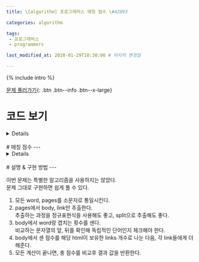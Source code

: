 ```yaml
---
title: \[algorithm] 프로그래머스 매칭 점수 \#42893

categories: algorithm

tags:  
 - 프로그래머스
 - programmers

last_modified_at: 2020-01-29T10:30:06 # 마지막 변경일

---
```


{% include intro %}

[문제 풀러가기](https://programmers.co.kr/learn/courses/30/lessons/42893){: .btn .btn--info .btn--x-large}

# 코드 보기

<details>
<div markdown="1">

```python
import re

compare = lambda l, word : ''.join(l) == word # 리스트, 문자열 비교

def score(body, word):

    answer = 0 # 정답
    check = re.compile("[a-z]") # 정규 표현식
    
    # 1 ~ 마지막에서 하나 앞까지
    for idx in range(1, len(body) - len(word)):
        
        # 문자의 앞, 뒤 체크
        if check.match(body[idx - 1]) or check.match(body[idx + len(word)]):
            continue
        if compare(body[idx:idx + len(word)], word): # 문자열 비교
            answer += 1
        
    return answer
        
def solution(word, pages):
    answer = 0
    
    info = {} # 원하는 정보만 추출
    word = word.lower() # 소문자 통일
    
    for idx, page in enumerate(pages): # 기본 점수 계산
        page = page.lower() # 소문자 통일
        
        url = page.split('<meta property="og:url" content="')[1].split("\"")[0] # html url
        body = ' ' + page.split("<body>")[1].split("</body>")[0] + ' ' # html body
        
        tmp = {}
        tmp['idx'] = idx
        tmp['score'] = score(list(body), word) # 기본 점수
        tmp['links'] = [ link.split("\"")[0] for link in body.split('<a href="')[1::] ]
        tmp['link_score'] = 0
        info[url] = tmp
        
        
    result = []
    for key in info: # link 점수 계산
        data = info[key]
        for link in data['links']:
            tmp = info.get(link, None)
            if tmp:
                tmp['link_score'] += data['score'] / len(data['links'])
                
    for key in info: # score + link_score
        data = info[key]
        result.append([data['score'] + data['link_score'], -data['idx']])
        
    result.sort()
    return -result[-1][1]
```
</div>
</details>

<br>
# 매칭 점수
---

<details>
<div markdown="1">

## 문제 설명

프렌즈 대학교 조교였던 제이지는 허드렛일만 시키는 네오 학과장님의 마수에서 벗어나, 카카오에 입사하게 되었다.  
평소에 관심있어하던 검색에 마침 결원이 발생하여, 검색개발팀에 편입될 수 있었고, 대망의 첫 프로젝트를 맡게 되었다.  
그 프로젝트는 검색어에 가장 잘 맞는 웹페이지를 보여주기 위해 아래와 같은 규칙으로 검색어에 대한 웹페이지의 매칭점수를 계산 하는 것이었다.

-   한 웹페이지에 대해서 기본점수, 외부 링크 수, 링크점수, 그리고 매칭점수를 구할 수 있다.
-   한 웹페이지의 기본점수는 해당 웹페이지의 텍스트 중, 검색어가 등장하는 횟수이다. (대소문자 무시)
-   한 웹페이지의 외부 링크 수는 해당 웹페이지에서 다른 외부 페이지로 연결된 링크의 개수이다.
-   한 웹페이지의 링크점수는 해당 웹페이지로 링크가 걸린 다른 웹페이지의 기본점수 ÷ 외부 링크 수의 총합이다.
-   한 웹페이지의 매칭점수는 기본점수와 링크점수의 합으로 계산한다.

예를 들어, 다음과 같이 A, B, C 세 개의 웹페이지가 있고, 검색어가 hi라고 하자.

![page_rank1.png](https://grepp-programmers.s3.amazonaws.com/files/production/48a36ec7fa/243a621b-f823-4ccd-99f1-2d8d3e14050d.jpg)

이때 A 웹페이지의 매칭점수는 다음과 같이 계산할 수 있다.

-   기본 점수는 각 웹페이지에서 hi가 등장한 횟수이다.
    -   A,B,C 웹페이지의 기본점수는 각각 1점, 4점, 9점이다.
-   외부 링크수는 다른 웹페이지로 링크가 걸린 개수이다.
    -   A,B,C 웹페이지의 외부 링크 수는 각각 1점, 2점, 3점이다.  
        
-   A 웹페이지로 링크가 걸린 페이지는 B와 C가 있다.
    -   A 웹페이지의 링크점수는 B의 링크점수 2점(4 ÷ 2)과 C의 링크점수 3점(9 ÷ 3)을 더한 5점이 된다.  
        
-   그러므로, A 웹페이지의 매칭점수는 기본점수 1점 + 링크점수 5점 = 6점이 된다.

검색어 word와 웹페이지의 HTML 목록인 pages가 주어졌을 때, 매칭점수가 가장 높은 웹페이지의 index를 구하라. 만약 그런 웹페이지가 여러 개라면 그중 번호가 가장 작은 것을 구하라.

## 제한사항

-   pages는 HTML 형식의 웹페이지가 문자열 형태로 들어있는 배열이고, 길이는  `1`  이상  `20`  이하이다.
-   한 웹페이지 문자열의 길이는  `1`  이상  `1,500`  이하이다.
-   웹페이지의 index는 pages 배열의 index와 같으며 0부터 시작한다.
-   한 웹페이지의 url은 HTML의 <head> 태그 내에 <meta> 태그의 값으로 주어진다.
    -   예를들어, 아래와 같은 meta tag가 있으면 이 웹페이지의 url은  [https://careers.kakao.com/index](https://careers.kakao.com/index)  이다.
    -   <meta property=og:url  content=https://careers.kakao.com/index  />
-   한 웹페이지에서 모든 외부 링크는 <a href=https://careers.kakao.com/index>의 형태를 가진다.
    -   <a> 내에 다른 attribute가 주어지는 경우는 없으며 항상 href로 연결할 사이트의 url만 포함된다.
    -   위의 경우에서 해당 웹페이지는  [https://careers.kakao.com/index](https://careers.kakao.com/index)  로 외부링크를 가지고 있다고 볼 수 있다.
-   모든 url은 https:// 로만 시작한다.
-   검색어 word는 하나의 영어 단어로만 주어지며 알파벳 소문자와 대문자로만 이루어져 있다.
-   word의 길이는  `1`  이상  `12`  이하이다.
-   검색어를 찾을 때, 대소문자 구분은 무시하고 찾는다.
    -   예를들어 검색어가 blind일 때, HTML 내에 Blind라는 단어가 있거나, BLIND라는 단어가 있으면 두 경우 모두 해당된다.
-   검색어는 단어 단위로 비교하며, 단어와 완전히 일치하는 경우에만 기본 점수에 반영한다.
    -   단어는 알파벳을 제외한 다른 모든 문자로 구분한다.
    -   예를들어 검색어가  aba  일 때,  abab abababa는 단어 단위로 일치하는게 없으니, 기본 점수는 0점이 된다.
    -   만약 검색어가  aba  라면,  aba@aba aba는 단어 단위로 세개가 일치하므로, 기본 점수는 3점이다.
-   결과를 돌려줄때, 동일한 매칭점수를 가진 웹페이지가 여러 개라면 그중 index 번호가 가장 작은 것를 리턴한다
    -   즉, 웹페이지가 세개이고, 각각 매칭점수가 3,1,3 이라면 제일 적은 index 번호인 0을 리턴하면 된다.

## 입출력 

### 예 #1

-   word : blind
    
-   pages :
    
    ```
    ["<html lang=\"ko\" xml:lang=\"ko\" xmlns=\"http://www.w3.org/1999/xhtml\">\n<head>\n  <meta charset=\"utf-8\">\n  <meta property=\"og:url\" content=\"https://a.com\"/>\n</head>  \n<body>\nBlind Lorem Blind ipsum dolor Blind test sit amet, consectetur adipiscing elit. \n<a href=\"https://b.com\"> Link to b </a>\n</body>\n</html>", "<html lang=\"ko\" xml:lang=\"ko\" xmlns=\"http://www.w3.org/1999/xhtml\">\n<head>\n  <meta charset=\"utf-8\">\n  <meta property=\"og:url\" content=\"https://b.com\"/>\n</head>  \n<body>\nSuspendisse potenti. Vivamus venenatis tellus non turpis bibendum, \n<a href=\"https://a.com\"> Link to a </a>\nblind sed congue urna varius. Suspendisse feugiat nisl ligula, quis malesuada felis hendrerit ut.\n<a href=\"https://c.com\"> Link to c </a>\n</body>\n</html>", "<html lang=\"ko\" xml:lang=\"ko\" xmlns=\"http://www.w3.org/1999/xhtml\">\n<head>\n  <meta charset=\"utf-8\">\n  <meta property=\"og:url\" content=\"https://c.com\"/>\n</head>  \n<body>\nUt condimentum urna at felis sodales rutrum. Sed dapibus cursus diam, non interdum nulla tempor nec. Phasellus rutrum enim at orci consectetu blind\n<a href=\"https://a.com\"> Link to a </a>\n</body>\n</html>"]
    
    ```
    
-   pages는 다음과 같이 3개의 웹페이지에 해당하는 HTML 문자열이 순서대로 들어있다.
    

```
<html lang="ko" xml:lang="ko" xmlns="http://www.w3.org/1999/xhtml">
<head>
  <meta charset="utf-8">
  <meta property="og:url" content="https://a.com"/>
</head>  
<body>
Blind Lorem Blind ipsum dolor Blind test sit amet, consectetur adipiscing elit. 
<a href="https://b.com"> Link to b </a>
</body>
</html>

```

```
<html lang="ko" xml:lang="ko" xmlns="http://www.w3.org/1999/xhtml">
<head>
  <meta charset="utf-8">
  <meta property="og:url" content="https://b.com"/>
</head>  
<body>
Suspendisse potenti. Vivamus venenatis tellus non turpis bibendum, 
<a href="https://a.com"> Link to a </a>
blind sed congue urna varius. Suspendisse feugiat nisl ligula, quis malesuada felis hendrerit ut.
<a href="https://c.com"> Link to c </a>
</body>
</html>

```

```
<html lang="ko" xml:lang="ko" xmlns="http://www.w3.org/1999/xhtml">
<head>
  <meta charset="utf-8">
  <meta property="og:url" content="https://c.com"/>
</head>  
<body>
Ut condimentum urna at felis sodales rutrum. Sed dapibus cursus diam, non interdum nulla tempor nec. Phasellus rutrum enim at orci consectetu blind
<a href="https://a.com"> Link to a </a>
</body>
</html>

```

위의 예를 가지고 각각의 점수를 계산해보자.

-   기본점수 및 외부 링크수는 아래와 같다.
    
    -   a.com의 기본점수는 3, 외부 링크 수는 1개
    -   b.com의 기본점수는 1, 외부 링크 수는 2개
    -   c.com의 기본점수는 1, 외부 링크 수는 1개
-   링크점수는 아래와 같다.
    
    -   a.com의 링크점수는 b.com으로부터 0.5점, c.com으로부터 1점
    -   b.com의 링크점수는 a.com으로부터 3점
    -   c.com의 링크점수는 b.com으로부터 0.5점
-   각 웹 페이지의 매칭 점수는 다음과 같다.
    
    -   a.com : 4.5 점
    -   b.com : 4 점
    -   c.com : 1.5 점

따라서 매칭점수가 제일 높은 첫번째 웹 페이지의 index인 0을 리턴 하면 된다.

### 예 #2

-   word : Muzi
    
-   pages :
    
    ```
    ["<html lang=\"ko\" xml:lang=\"ko\" xmlns=\"http://www.w3.org/1999/xhtml\">\n<head>\n  <meta charset=\"utf-8\">\n  <meta property=\"og:url\" content=\"https://careers.kakao.com/interview/list\"/>\n</head>  \n<body>\n<a href=\"https://programmers.co.kr/learn/courses/4673\"></a>#!MuziMuzi!)jayg07con&&\n\n</body>\n</html>", "<html lang=\"ko\" xml:lang=\"ko\" xmlns=\"http://www.w3.org/1999/xhtml\">\n<head>\n  <meta charset=\"utf-8\">\n  <meta property=\"og:url\" content=\"https://www.kakaocorp.com\"/>\n</head>  \n<body>\ncon%\tmuzI92apeach&2<a href=\"https://hashcode.co.kr/tos\"></a>\n\n\t^\n</body>\n</html>"]
    
    ```
    
-   pages는 다음과 같이 2개의 웹페이지에 해당하는 HTML 문자열이 순서대로 들어있다.
    

```
<html lang="ko" xml:lang="ko" xmlns="http://www.w3.org/1999/xhtml">
<head>
  <meta charset="utf-8">
  <meta property="og:url" content="https://careers.kakao.com/interview/list"/>
</head>  
<body>
<a href="https://programmers.co.kr/learn/courses/4673"></a>#!MuziMuzi!)jayg07con&&

</body>
</html>

```

```
<html lang="ko" xml:lang="ko" xmlns="http://www.w3.org/1999/xhtml">
<head>
  <meta charset="utf-8">
  <meta property="og:url" content="https://www.kakaocorp.com"/>
</head>  
<body>
con%    muzI92apeach&2<a href="https://hashcode.co.kr/tos"></a>

    ^
</body>
</html>

```

-   기본점수 및 외부 링크수는 아래와 같다.
    
    -   `careers.kakao.com/interview/list`  의 기본점수는 0, 외부 링크 수는 1개
    -   `www.kakaocorp.com`  의 기본점수는 1, 외부 링크 수는 1개
-   링크점수는 아래와 같다.
    
    -   `careers.kakao.com/interview/list`  의 링크점수는 0점
    -   `www.kakaocorp.com`  의 링크점수는 0점
-   각 웹 페이지의 매칭 점수는 다음과 같다.
    
    -   `careers.kakao.com/interview/list`  : 0점
    -   `www.kakaocorp.com`  : 1 점

따라서 매칭점수가 제일 높은 두번째 웹 페이지의 index인 1을 리턴 하면 된다.

</div>
</details>
<br>
# 설명 & 구현 방법
---

이번 문제는  특별한 알고리즘을 사용하지는 않았다.  
문제 그대로 구현하면 쉽게 풀 수 있다.  
1. 모든 word, pages를 소문자로 통일시킨다.  
2. pages에서 body, link만 추출한다.  
추출하는 과정을 정규표현식을 사용해도 좋고, split으로 추출해도 좋다.  
3. body에서 word랑 겹치는 횟수를 센다.  
비교하는 문자열의 앞, 뒤를 확인해 독립적인 단어인지 체크해야 한다.  
4. body에서 센 점수를 해당 html이 보유한 links 개수로 나눈 다음, 각 link들에게 더해준다.  
5. 모든 계산이 끝나면, 총 점수를 비교후 결과 값을 반환한다.  
<!--stackedit_data:
eyJoaXN0b3J5IjpbMTA1OTgzMjM4MV19
-->